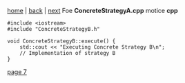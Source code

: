 [home](./page01.md) | [back](./page05.md) | [next](./page07.md)
Foe **ConcreteStrategyA.cpp** motice **cpp**

```
#include <iostream>
#include "ConcreteStrategyB.h"

void ConcreteStrategyB::execute() {
    std::cout << "Executing Concrete Strategy B\n";
    // Implementation of strategy B
}
```

[page 7](./page07.md)
